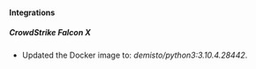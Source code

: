 #### Integrations
##### CrowdStrike Falcon X
- Updated the Docker image to: *demisto/python3:3.10.4.28442*.
